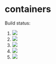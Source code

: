 # containers

Build status:
1. [![](https://github.com/oliviastevens11/containers/workflows/tests-Heap/badge.svg)](https://github.com/oliviastevens11/containers/actions?query=workflow%3Atests-Heap)
1. [![](https://github.com/oliviastevens11/containers/workflows/tests-fibonacci/badge.svg)](https://github.com/oliviastevens11/containers/actions?query=workflow%3Atests-fibonacci)
1. [![](https://github.com/oliviastevens11/containers/workflows/tests-range/badge.svg)](https://github.com/oliviastevens11/containers/actions?query=workflow%3Atests-range)
1. [![](https://github.com/oliviastevens11/containers/workflows/tests-BST/badge.svg)](https://github.com/oliviastevens11/containers/actions?query=workflow%3Atests-BST)
1. [![](https://github.com/oliviastevens11/containers/workflows/tests-BinaryTree/badge.svg)](https://github.com/oliviastevens11/containers/actions?query=workflow%3Atests-BinaryTree)
